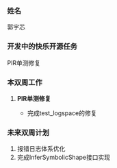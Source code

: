 ### 姓名

郭宇芯

### 开发中的快乐开源任务

PIR单测修复

### 本双周工作

1. **PIR单测修复**

   - 完成test_logspace的修复

### 未来双周计划

1. 报错日志体系优化
2. 完成InferSymbolicShape接口实现